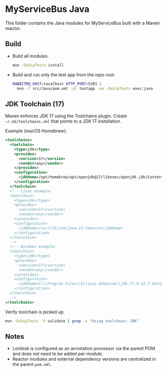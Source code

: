 # MyServiceBus Java

This folder contains the Java modules for MyServiceBus built with a Maven reactor.

## Build
- Build all modules:
  ```bash
  mvn -DskipTests install
  ```
- Build and run only the test app from the repo root:
  ```bash
  RABBITMQ_HOST=localhost HTTP_PORT=5301 \
    mvn -f src/Java/pom.xml -pl testapp -am -DskipTests exec:java
  ```

## JDK Toolchain (17)
Maven enforces JDK 17 using the Toolchains plugin. Create `~/.m2/toolchains.xml` that points to a JDK 17 installation.

Example (macOS Homebrew):
```xml
<toolchains>
  <toolchain>
    <type>jdk</type>
    <provides>
      <version>17</version>
      <vendor>any</vendor>
    </provides>
    <configuration>
      <jdkHome>/opt/homebrew/opt/openjdk@17/libexec/openjdk.jdk/Contents/Home</jdkHome>
    </configuration>
  </toolchain>
  <!-- Linux example:
  <toolchain>
    <type>jdk</type>
    <provides>
      <version>17</version>
      <vendor>any</vendor>
    </provides>
    <configuration>
      <jdkHome>/usr/lib/jvm/java-17-temurin</jdkHome>
    </configuration>
  </toolchain>
  -->
  <!-- Windows example:
  <toolchain>
    <type>jdk</type>
    <provides>
      <version>17</version>
      <vendor>any</vendor>
    </provides>
    <configuration>
      <jdkHome>C:\\Program Files\\Eclipse Adoptium\\jdk-17.0.12.7-hotspot</jdkHome>
    </configuration>
  </toolchain>
  -->
</toolchains>
```

Verify toolchain is picked up:
```bash
mvn -DskipTests -X validate | grep -i "Using toolchain: JDK"
```

## Notes
- Lombok is configured as an annotation processor via the parent POM and does not need to be added per-module.
- Reactor modules and external dependency versions are centralized in the parent `pom.xml`.

